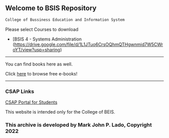 ## Welcome to BSIS Repository
```markdown
College of Bussiness Education and Information System
```


Please select Courses to download

- [BSIS 4 - Systems Administration (https://drive.google.com/file/d/1L1JTuo6CrsOQhmQTHgwnmid7W5CWroYT/view?usp=sharing) 


*******************************


You can find books here as well. 

Click [here](https://www.pdfdrive.com) to browse free e-books!


*******************************
### CSAP Links

[CSAP Portal for Students](https://portal.csap.edu.ph/aims/students)


This website is intended only for the College of BEIS.

### This archive is developed by Mark John P. Lado, Copyright 2022

